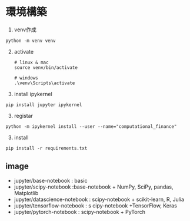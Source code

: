 # 環境構築
1. venv作成
```
python -m venv venv
```
2. activate
	```
	# linux & mac
	source venv/bin/activate
	```
	
	```
	# windows
	.\venv\Scripts\activate
	```
2. install ipykernel
```
pip install jupyter ipykernel
```
3. registar
```
python -m ipykernel install --user --name="computational_finance"
```
3. install
```
pip install -r requirements.txt
```
## image
- jupyter/base-notebook : basic 
- jupyter/scipy-notebook :base-notebook + NumPy, SciPy, pandas, Matplotlib
- jupyter/datascience-notebook : scipy-notebook + scikit-learn, R, Julia
- jupyter/tensorflow-notebook : s cipy-notebook +TensorFlow, Keras
- jupyter/pytorch-notebook : scipy-notebook + PyTorch